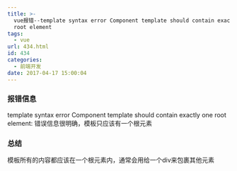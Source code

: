 ```yaml
---
title: >-
  vue报错--template syntax error Component template should contain exactly one
  root element
tags:
  - vue
url: 434.html
id: 434
categories:
  - 前端开发
date: 2017-04-17 15:00:04
---
```


### 报错信息

template syntax error Component template should contain exactly one root element: 错误信息很明确，模板只应该有一个根元素

### 总结

模板所有的内容都应该在一个根元素内，通常会用给一个div来包裹其他元素